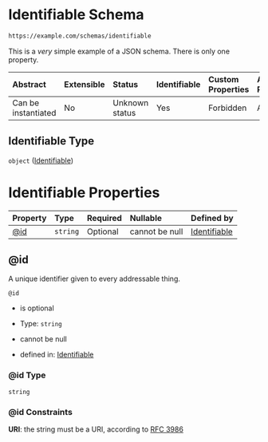 # Identifiable Schema

```txt
https://example.com/schemas/identifiable
```

This is a *very* simple example of a JSON schema. There is only one property.

| Abstract            | Extensible | Status         | Identifiable | Custom Properties | Additional Properties | Access Restrictions | Defined In                                                                                       |
| :------------------ | :--------- | :------------- | :----------- | :---------------- | :-------------------- | :------------------ | :----------------------------------------------------------------------------------------------- |
| Can be instantiated | No         | Unknown status | Yes          | Forbidden         | Allowed               | none                | [identifiable.schema.json](../generated-schemas/identifiable.schema.json "open original schema") |

## Identifiable Type

`object` ([Identifiable](identifiable.md))

# Identifiable Properties

| Property   | Type     | Required | Nullable       | Defined by                                                                                               |
| :--------- | :------- | :------- | :------------- | :------------------------------------------------------------------------------------------------------- |
| [@id](#id) | `string` | Optional | cannot be null | [Identifiable](identifiable-properties-id.md "https://example.com/schemas/identifiable#/properties/@id") |

## @id

A unique identifier given to every addressable thing.

`@id`

*   is optional

*   Type: `string`

*   cannot be null

*   defined in: [Identifiable](identifiable-properties-id.md "https://example.com/schemas/identifiable#/properties/@id")

### @id Type

`string`

### @id Constraints

**URI**: the string must be a URI, according to [RFC 3986](https://tools.ietf.org/html/rfc3986 "check the specification")
